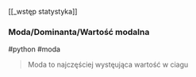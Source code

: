 [[_wstęp statystyka]]

### Moda/Dominanta/Wartość modalna
#python 
#moda
>Moda to najczęściej wystęująca wartość w ciagu